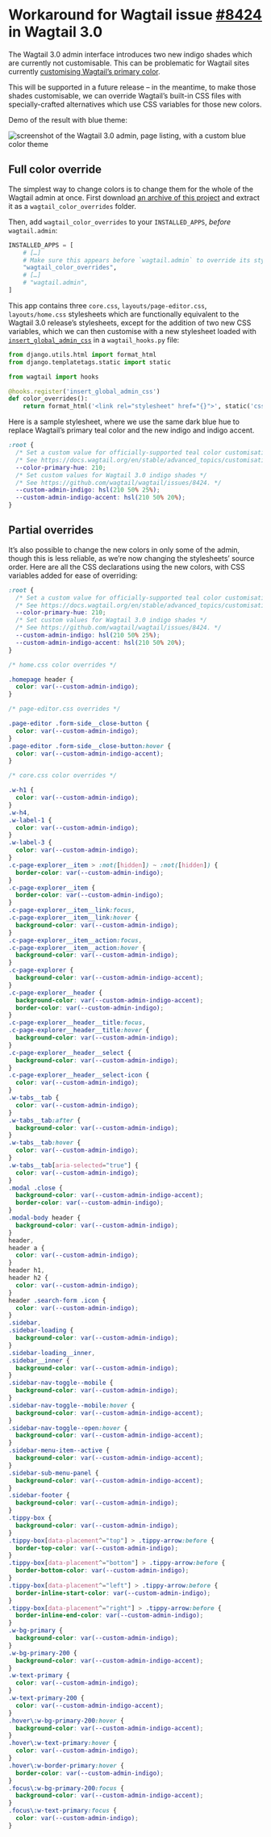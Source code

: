 # Workaround for Wagtail issue [#8424](https://github.com/wagtail/wagtail/issues/8424) in Wagtail 3.0

The Wagtail 3.0 admin interface introduces two new indigo shades which are currently not customisable. This can be problematic for Wagtail sites currently [customising Wagtail’s primary color](https://docs.wagtail.org/en/stable/advanced_topics/customisation/admin_templates.html#custom-user-interface-colors).

This will be supported in a future release – in the meantime, to make those shades customisable, we can override Wagtail’s built-in CSS files with specially-crafted alternatives which use CSS variables for those new colors.

Demo of the result with blue theme:

![screenshot of the Wagtail 3.0 admin, page listing, with a custom blue color theme](wagtail_color_overrides.png)

## Full color override

The simplest way to change colors is to change them for the whole of the Wagtail admin at once. First download [an archive of this project](https://github.com/thibaudcolas/wagtail_color_overrides/archive/refs/heads/main.zip) and extract it as a `wagtail_color_overrides` folder.

Then, add `wagtail_color_overrides` to your `INSTALLED_APPS`, _before_ `wagtail.admin`:

```py
INSTALLED_APPS = [
    # […]
    # Make sure this appears before `wagtail.admin` to override its stylesheets.
    "wagtail_color_overrides",
    # […]
    # "wagtail.admin",
]
```

This app contains three `core.css`, `layouts/page-editor.css`, `layouts/home.css` stylesheets which are functionally equivalent to the Wagtail 3.0 release’s stylesheets, except for the addition of two new CSS variables, which we can then customise with a new stylesheet loaded with [`insert_global_admin_css`](https://docs.wagtail.org/en/stable/reference/hooks.html#insert-global-admin-css) in a `wagtail_hooks.py` file:

```py
from django.utils.html import format_html
from django.templatetags.static import static

from wagtail import hooks

@hooks.register('insert_global_admin_css')
def color_overrides():
    return format_html('<link rel="stylesheet" href="{}">', static('css/admin-overrides.css'))
```

Here is a sample stylesheet, where we use the same dark blue hue to replace Wagtail’s primary teal color and the new indigo and indigo accent.

```css
:root {
  /* Set a custom value for officially-supported teal color customisation. */
  /* See https://docs.wagtail.org/en/stable/advanced_topics/customisation/admin_templates.html#custom-user-interface-colors. */
  --color-primary-hue: 210;
  /* Set custom values for Wagtail 3.0 indigo shades */
  /* See https://github.com/wagtail/wagtail/issues/8424. */
  --custom-admin-indigo: hsl(210 50% 25%);
  --custom-admin-indigo-accent: hsl(210 50% 20%);
}
```

## Partial overrides

It’s also possible to change the new colors in only some of the admin, though this is less reliable, as we’re now changing the stylesheets’ source order. Here are all the CSS declarations using the new colors, with CSS variables added for ease of overriding:

```css
:root {
  /* Set a custom value for officially-supported teal color customisation. */
  /* See https://docs.wagtail.org/en/stable/advanced_topics/customisation/admin_templates.html#custom-user-interface-colors. */
  --color-primary-hue: 210;
  /* Set custom values for Wagtail 3.0 indigo shades */
  /* See https://github.com/wagtail/wagtail/issues/8424. */
  --custom-admin-indigo: hsl(210 50% 25%);
  --custom-admin-indigo-accent: hsl(210 50% 20%);
}

/* home.css color overrides */

.homepage header {
  color: var(--custom-admin-indigo);
}

/* page-editor.css overrides */

.page-editor .form-side__close-button {
  color: var(--custom-admin-indigo);
}
.page-editor .form-side__close-button:hover {
  color: var(--custom-admin-indigo-accent);
}

/* core.css color overrides */

.w-h1 {
  color: var(--custom-admin-indigo);
}
.w-h4,
.w-label-1 {
  color: var(--custom-admin-indigo);
}
.w-label-3 {
  color: var(--custom-admin-indigo);
}
.c-page-explorer__item > :not([hidden]) ~ :not([hidden]) {
  border-color: var(--custom-admin-indigo);
}
.c-page-explorer__item {
  border-color: var(--custom-admin-indigo);
}
.c-page-explorer__item__link:focus,
.c-page-explorer__item__link:hover {
  background-color: var(--custom-admin-indigo);
}
.c-page-explorer__item__action:focus,
.c-page-explorer__item__action:hover {
  background-color: var(--custom-admin-indigo);
}
.c-page-explorer {
  background-color: var(--custom-admin-indigo-accent);
}
.c-page-explorer__header {
  background-color: var(--custom-admin-indigo-accent);
  border-color: var(--custom-admin-indigo);
}
.c-page-explorer__header__title:focus,
.c-page-explorer__header__title:hover {
  background-color: var(--custom-admin-indigo);
}
.c-page-explorer__header__select {
  background-color: var(--custom-admin-indigo);
}
.c-page-explorer__header__select-icon {
  color: var(--custom-admin-indigo);
}
.w-tabs__tab {
  color: var(--custom-admin-indigo);
}
.w-tabs__tab:after {
  background-color: var(--custom-admin-indigo);
}
.w-tabs__tab:hover {
  color: var(--custom-admin-indigo);
}
.w-tabs__tab[aria-selected="true"] {
  color: var(--custom-admin-indigo);
}
.modal .close {
  background-color: var(--custom-admin-indigo-accent);
  border-color: var(--custom-admin-indigo);
}
.modal-body header {
  background-color: var(--custom-admin-indigo);
}
header,
header a {
  color: var(--custom-admin-indigo);
}
header h1,
header h2 {
  color: var(--custom-admin-indigo);
}
header .search-form .icon {
  color: var(--custom-admin-indigo);
}
.sidebar,
.sidebar-loading {
  background-color: var(--custom-admin-indigo);
}
.sidebar-loading__inner,
.sidebar__inner {
  background-color: var(--custom-admin-indigo);
}
.sidebar-nav-toggle--mobile {
  background-color: var(--custom-admin-indigo);
}
.sidebar-nav-toggle--mobile:hover {
  background-color: var(--custom-admin-indigo-accent);
}
.sidebar-nav-toggle--open:hover {
  background-color: var(--custom-admin-indigo-accent);
}
.sidebar-menu-item--active {
  background-color: var(--custom-admin-indigo-accent);
}
.sidebar-sub-menu-panel {
  background-color: var(--custom-admin-indigo-accent);
}
.sidebar-footer {
  background-color: var(--custom-admin-indigo);
}
.tippy-box {
  background-color: var(--custom-admin-indigo);
}
.tippy-box[data-placement^="top"] > .tippy-arrow:before {
  border-top-color: var(--custom-admin-indigo);
}
.tippy-box[data-placement^="bottom"] > .tippy-arrow:before {
  border-bottom-color: var(--custom-admin-indigo);
}
.tippy-box[data-placement^="left"] > .tippy-arrow:before {
  border-inline-start-color: var(--custom-admin-indigo);
}
.tippy-box[data-placement^="right"] > .tippy-arrow:before {
  border-inline-end-color: var(--custom-admin-indigo);
}
.w-bg-primary {
  background-color: var(--custom-admin-indigo);
}
.w-bg-primary-200 {
  background-color: var(--custom-admin-indigo-accent);
}
.w-text-primary {
  color: var(--custom-admin-indigo);
}
.w-text-primary-200 {
  color: var(--custom-admin-indigo-accent);
}
.hover\:w-bg-primary-200:hover {
  background-color: var(--custom-admin-indigo-accent);
}
.hover\:w-text-primary:hover {
  color: var(--custom-admin-indigo);
}
.hover\:w-border-primary:hover {
  border-color: var(--custom-admin-indigo);
}
.focus\:w-bg-primary-200:focus {
  background-color: var(--custom-admin-indigo-accent);
}
.focus\:w-text-primary:focus {
  color: var(--custom-admin-indigo);
}
```
